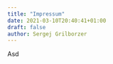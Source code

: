 ```yaml
---
title: "Impressum"
date: 2021-03-10T20:40:41+01:00
draft: false
author: Sergej Grilborzer
---
```


Asd